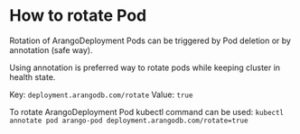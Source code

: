 # How to rotate Pod

Rotation of ArangoDeployment Pods can be triggered by Pod deletion or by annotation (safe way).

Using annotation is preferred way to rotate pods while keeping cluster in health state.

Key: `deployment.arangodb.com/rotate`
Value: `true`

To rotate ArangoDeployment Pod kubectl command can be used:
`kubectl annotate pod arango-pod deployment.arangodb.com/rotate=true`
